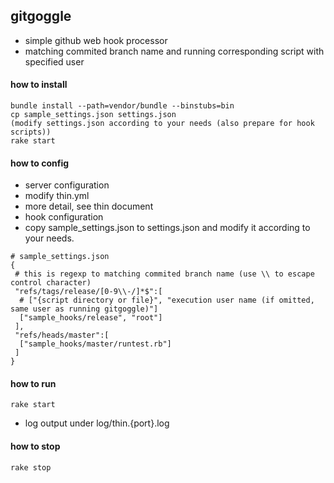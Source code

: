 ## gitgoggle
- simple github web hook processor
- matching commited branch name and running corresponding script with specified user

#### how to install

```
bundle install --path=vendor/bundle --binstubs=bin
cp sample_settings.json settings.json
(modify settings.json according to your needs (also prepare for hook scripts))
rake start
```

#### how to config
- server configuration
 - modify thin.yml
 - more detail, see thin document
- hook configuration
 - copy sample_settings.json to settings.json and modify it according to your needs.

```
# sample_settings.json
{
 # this is regexp to matching commited branch name (use \\ to escape control character)
 "refs/tags/release/[0-9\\-/]*$":[
  # ["{script directory or file}", "execution user name (if omitted, same user as running gitgoggle)"]
  ["sample_hooks/release", "root"]
 ],
 "refs/heads/master":[
  ["sample_hooks/master/runtest.rb"]
 ]
}
```

#### how to run

```
rake start
```
- log output under log/thin.{port}.log

#### how to stop

```
rake stop
```

